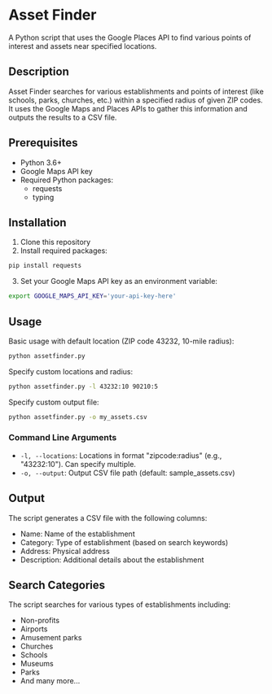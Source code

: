 # Asset Finder

A Python script that uses the Google Places API to find various points of interest and assets near specified locations.

## Description

Asset Finder searches for various establishments and points of interest (like schools, parks, churches, etc.) within a specified radius of given ZIP codes. It uses the Google Maps and Places APIs to gather this information and outputs the results to a CSV file.

## Prerequisites

- Python 3.6+
- Google Maps API key
- Required Python packages:
  - requests
  - typing

## Installation

1. Clone this repository
2. Install required packages:
```bash
pip install requests
```
3. Set your Google Maps API key as an environment variable:
```bash
export GOOGLE_MAPS_API_KEY='your-api-key-here'
```

## Usage

Basic usage with default location (ZIP code 43232, 10-mile radius):
```bash
python assetfinder.py
```

Specify custom locations and radius:
```bash
python assetfinder.py -l 43232:10 90210:5
```

Specify custom output file:
```bash
python assetfinder.py -o my_assets.csv
```

### Command Line Arguments

- `-l, --locations`: Locations in format "zipcode:radius" (e.g., "43232:10"). Can specify multiple.
- `-o, --output`: Output CSV file path (default: sample_assets.csv)

## Output

The script generates a CSV file with the following columns:
- Name: Name of the establishment
- Category: Type of establishment (based on search keywords)
- Address: Physical address
- Description: Additional details about the establishment

## Search Categories

The script searches for various types of establishments including:
- Non-profits
- Airports
- Amusement parks
- Churches
- Schools
- Museums
- Parks
- And many more...